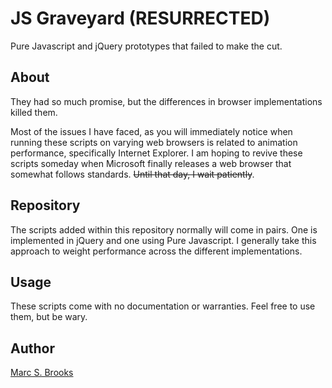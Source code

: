 # JS Graveyard (RESURRECTED)

Pure Javascript and jQuery prototypes that failed to make the cut.

## About

They had so much promise, but the differences in browser implementations killed them.

Most of the issues I have faced, as you will immediately notice when running these scripts on varying web browsers is related to animation performance, specifically Internet Explorer.  I am hoping to revive these scripts someday when Microsoft finally releases a web browser that somewhat follows standards.  ~~Until that day, I wait patiently~~.

## Repository

The scripts added within this repository normally will come in pairs.  One is implemented in jQuery and one using Pure Javascript.  I generally take this approach to weight performance across the different implementations.

## Usage

These scripts come with no documentation or warranties.  Feel free to use them, but be wary.

## Author

[Marc S. Brooks](https://github.com/nuxy)
